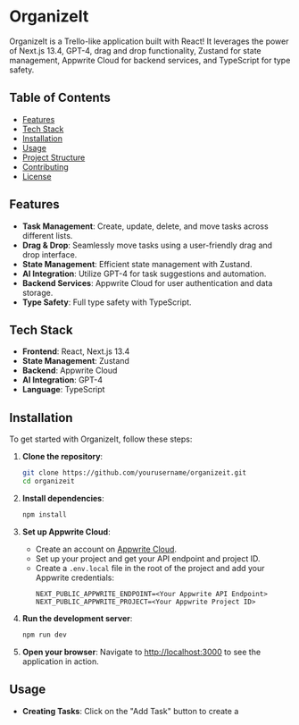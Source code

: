 # OrganizeIt

OrganizeIt is a Trello-like application built with React! It leverages the power of Next.js 13.4, GPT-4, drag and drop functionality, Zustand for state management, Appwrite Cloud for backend services, and TypeScript for type safety.

## Table of Contents

- [Features](#features)
- [Tech Stack](#tech-stack)
- [Installation](#installation)
- [Usage](#usage)
- [Project Structure](#project-structure)
- [Contributing](#contributing)
- [License](#license)

## Features

- **Task Management**: Create, update, delete, and move tasks across different lists.
- **Drag & Drop**: Seamlessly move tasks using a user-friendly drag and drop interface.
- **State Management**: Efficient state management with Zustand.
- **AI Integration**: Utilize GPT-4 for task suggestions and automation.
- **Backend Services**: Appwrite Cloud for user authentication and data storage.
- **Type Safety**: Full type safety with TypeScript.

## Tech Stack

- **Frontend**: React, Next.js 13.4
- **State Management**: Zustand
- **Backend**: Appwrite Cloud
- **AI Integration**: GPT-4
- **Language**: TypeScript

## Installation

To get started with OrganizeIt, follow these steps:

1. **Clone the repository**:
    ```bash
    git clone https://github.com/yourusername/organizeit.git
    cd organizeit
    ```

2. **Install dependencies**:
    ```bash
    npm install
    ```

3. **Set up Appwrite Cloud**:
    - Create an account on [Appwrite Cloud](https://appwrite.io).
    - Set up your project and get your API endpoint and project ID.
    - Create a `.env.local` file in the root of the project and add your Appwrite credentials:
      ```
      NEXT_PUBLIC_APPWRITE_ENDPOINT=<Your Appwrite API Endpoint>
      NEXT_PUBLIC_APPWRITE_PROJECT=<Your Appwrite Project ID>
      ```

4. **Run the development server**:
    ```bash
    npm run dev
    ```

5. **Open your browser**:
    Navigate to [http://localhost:3000](http://localhost:3000) to see the application in action.

## Usage

- **Creating Tasks**: Click on the "Add Task" button to create a
